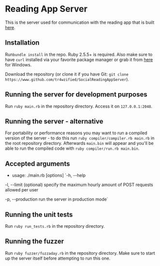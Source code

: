 # Reading App Server
This is the server used for communication with the reading app that is built [here](https://www.github.com/tr4wzified/socialreadingapp).

## Installation
Run`bundle install` in the repo. Ruby 2.5.5+ is required. Also make sure to have `curl` installed via your favorite package manager or grab it from [here](https://curl.se/windows/) for Windows.

Download the repository (or clone it if you have Git: `git clone https://www.github.com/tr4wzified/SocialReadingAppServer`).


## Running the server for development purposes
Run `ruby main.rb` in the repository directory. Access it on `127.0.0.1:2048`.

## Running the server - alternative
For portability or performance reasons you may want to run a compiled version of the server - to do this run `ruby compiler/compiler.rb main.rb` in the root repository directory. Afterwards `main.bin` will appear and you'll be able to run the compiled code with `ruby compiler/run.rb main.bin`.

## Accepted arguments
- usage: ./main.rb [options]
`-h, --help
    
-l, --limit       (optional) specify the maximum hourly amount of POST requests allowed per user
    
-p, --production  run the server in production mode`

## Running the unit tests
Run `ruby run_tests.rb` in the repository directory.

## Running the fuzzer
Run `ruby fuzzer/fuzzaday.rb` in the repository directory. Make sure to start up the server itself before attempting to run this one.

